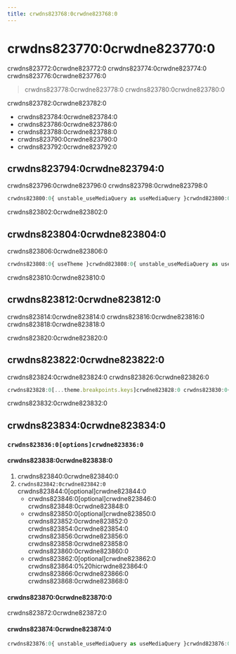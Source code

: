 ```yaml
---
title: crwdns823768:0crwdne823768:0
---
```

# crwdns823770:0crwdne823770:0

<p class="description">crwdns823772:0crwdne823772:0 crwdns823774:0crwdne823774:0 crwdns823776:0crwdne823776:0</p>

> crwdns823778:0crwdne823778:0 crwdns823780:0crwdne823780:0

crwdns823782:0crwdne823782:0

- crwdns823784:0crwdne823784:0
- crwdns823786:0crwdne823786:0
- crwdns823788:0crwdne823788:0
- crwdns823790:0crwdne823790:0
- crwdns823792:0crwdne823792:0

## crwdns823794:0crwdne823794:0

crwdns823796:0crwdne823796:0 crwdns823798:0crwdne823798:0

```jsx
crwdns823800:0{ unstable_useMediaQuery as useMediaQuery }crwdnd823800:0${matches}crwdne823800:0
```

crwdns823802:0crwdne823802:0

## crwdns823804:0crwdne823804:0

crwdns823806:0crwdne823806:0

```jsx
crwdns823808:0{ useTheme }crwdnd823808:0{ unstable_useMediaQuery as useMediaQuery }crwdnd823808:0${matches}crwdne823808:0
```

crwdns823810:0crwdne823810:0

## crwdns823812:0crwdne823812:0

crwdns823814:0crwdne823814:0 crwdns823816:0crwdne823816:0 crwdns823818:0crwdne823818:0

crwdns823820:0crwdne823820:0

## crwdns823822:0crwdne823822:0

crwdns823824:0crwdne823824:0 crwdns823826:0crwdne823826:0

```jsx
crwdns823828:0[...theme.breakpoints.keys]crwdne823828:0 crwdns823830:0{width}crwdne823830:0
```

crwdns823832:0crwdne823832:0

## crwdns823834:0crwdne823834:0

### `crwdns823836:0[options]crwdne823836:0`

#### crwdns823838:0crwdne823838:0

1. crwdns823840:0crwdne823840:0
2. `crwdns823842:0crwdne823842:0` crwdns823844:0[optional]crwdne823844:0 
    - crwdns823846:0[optional]crwdne823846:0 crwdns823848:0crwdne823848:0
    - crwdns823850:0[optional]crwdne823850:0 crwdns823852:0crwdne823852:0 crwdns823854:0crwdne823854:0 crwdns823856:0crwdne823856:0 crwdns823858:0crwdne823858:0 crwdns823860:0crwdne823860:0
    - crwdns823862:0[optional]crwdne823862:0 crwdns823864:0%20hicrwdne823864:0 crwdns823866:0crwdne823866:0 crwdns823868:0crwdne823868:0

#### crwdns823870:0crwdne823870:0

crwdns823872:0crwdne823872:0

#### crwdns823874:0crwdne823874:0

```jsx
crwdns823876:0{ unstable_useMediaQuery as useMediaQuery }crwdnd823876:0${matches}crwdne823876:0
```